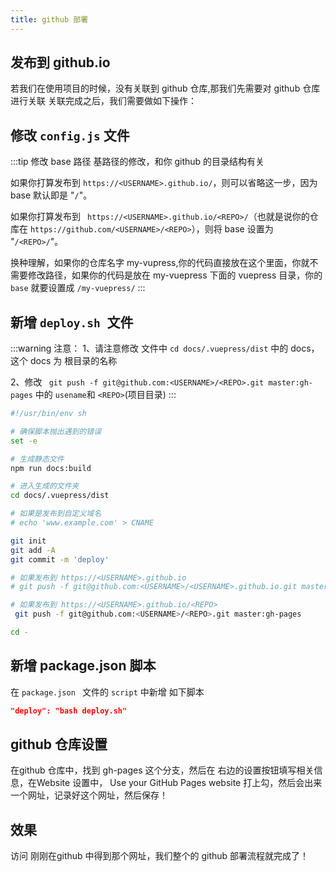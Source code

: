 ```yaml
---
title: github 部署
---
```


## 发布到 github.io
若我们在使用项目的时候，没有关联到 github 仓库,那我们先需要对 github 仓库进行关联
关联完成之后，我们需要做如下操作：

##  修改 `config.js` 文件
:::tip 修改 base 路径
基路径的修改，和你 github 的目录结构有关

 如果你打算发布到 `https://<USERNAME>.github.io/`，则可以省略这一步，因为 base 默认即是 "`/`"。

如果你打算发布到 ` https://<USERNAME>.github.io/<REPO>/`（也就是说你的仓库在 `https://github.com/<USERNAME>/<REPO>`），则将 base 设置为 "`/<REPO>/`"。

换种理解，如果你的仓库名字 my-vupress,你的代码直接放在这个里面，你就不需要修改路径，如果你的代码是放在 my-vuepress 下面的 vuepress 目录，你的 `base` 就要设置成  `/my-vuepress/`
:::

## 新增 `deploy.sh `文件

:::warning 注意：
1、请注意修改 文件中  `cd docs/.vuepress/dist` 中的 docs，这个 docs 为 根目录的名称

2、修改 ` git push -f git@github.com:<USERNAME>/<REPO>.git master:gh-pages` 中的 `usename`和 `<REPO>`(项目目录)
:::

```sh
#!/usr/bin/env sh

# 确保脚本抛出遇到的错误
set -e

# 生成静态文件
npm run docs:build

# 进入生成的文件夹
cd docs/.vuepress/dist

# 如果是发布到自定义域名
# echo 'www.example.com' > CNAME

git init
git add -A
git commit -m 'deploy'

# 如果发布到 https://<USERNAME>.github.io
# git push -f git@github.com:<USERNAME>/<USERNAME>.github.io.git master

# 如果发布到 https://<USERNAME>.github.io/<REPO>
 git push -f git@github.com:<USERNAME>/<REPO>.git master:gh-pages

cd -

```

## 新增 package.json 脚本
在 `package.json ` 文件的 `script` 中新增 如下脚本
```json
"deploy": "bash deploy.sh"
```

## github 仓库设置

在github 仓库中，找到 gh-pages 这个分支，然后在 右边的设置按钮填写相关信息，在Website 设置中， Use your GitHub Pages website 打上勾，然后会出来一个网址，记录好这个网址，然后保存！

## 效果

访问 刚刚在github 中得到那个网址，我们整个的 github 部署流程就完成了！